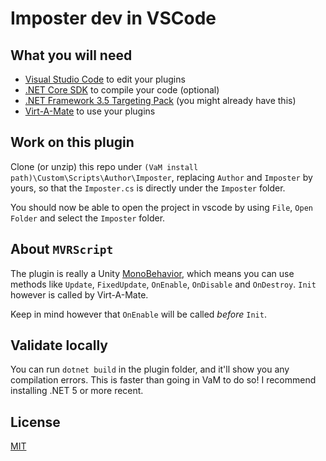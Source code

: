 # Imposter dev in VSCode

## What you will need

- [Visual Studio Code](https://code.visualstudio.com/) to edit your plugins
- [.NET Core SDK](https://dotnet.microsoft.com/download) to compile your code (optional)
- [.NET Framework 3.5 Targeting Pack](https://stackoverflow.com/a/47621616/154480) (you might already have this)
- [Virt-A-Mate](https://www.patreon.com/meshedvr/) to use your plugins

## Work on this plugin

Clone (or unzip) this repo under `(VaM install path)\Custom\Scripts\Author\Imposter`, replacing `Author` and `Imposter` by yours, so that the `Imposter.cs` is directly under the `Imposter` folder.

You should now be able to open the project in vscode by using `File`, `Open Folder` and select the `Imposter` folder.


## About `MVRScript`

The plugin is really a Unity [MonoBehavior](https://docs.unity3d.com/ScriptReference/MonoBehaviour.html), which means you can use methods like `Update`, `FixedUpdate`, `OnEnable`, `OnDisable` and `OnDestroy`. `Init` however is called by Virt-A-Mate.

Keep in mind however that `OnEnable` will be called _before_ `Init`.

## Validate locally

You can run `dotnet build` in the plugin folder, and it'll show you any compilation errors. This is faster than going in VaM to do so! I recommend installing .NET 5 or more recent.


## License

[MIT](LICENSE.md)
